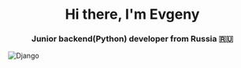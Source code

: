 <h1 align="center">Hi there, I'm Evgeny </h1>
<h3 align="center">Junior backend(Python) developer from Russia 🇷🇺</h3>

![Django](https://img.shields.io/badge/django-%23092E20.svg?style=for-the-badge&logo=django&logoColor=white)
